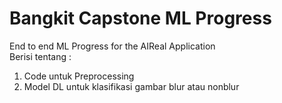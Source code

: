 # Bangkit Capstone ML Progress
End to end ML Progress for the AIReal Application <br>
Berisi tentang :
<ol>
  <li>Code untuk Preprocessing</li>
  <li>Model DL untuk klasifikasi gambar blur atau nonblur</li>
</ol>
